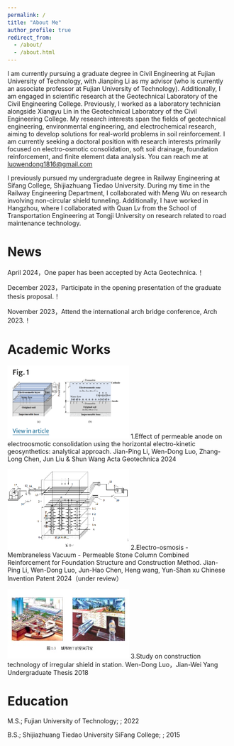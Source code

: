 ```yaml
---
permalink: /
title: "About Me"
author_profile: true
redirect_from: 
  - /about/
  - /about.html
---
```


I am currently pursuing a graduate degree in Civil Engineering at Fujian University of Technology, with Jianping Li as my advisor (who is currently an associate professor at Fujian University of Technology). Additionally, I am engaged in scientific research at the Geotechnical Laboratory of the Civil Engineering College. Previously, I worked as a laboratory technician alongside Xiangyu Lin in the Geotechnical Laboratory of the Civil Engineering College. My research interests span the fields of geotechnical engineering, environmental engineering, and electrochemical research, aiming to develop solutions for real-world problems in soil reinforcement. I am currently seeking a doctoral position with research interests primarily focused on electro-osmotic consolidation, soft soil drainage, foundation reinforcement, and finite element data analysis. You can reach me at luowendong1816@gmail.com

I previously pursued my undergraduate degree in Railway Engineering at Sifang College, Shijiazhuang Tiedao University. During my time in the Railway Engineering Department, I collaborated with Meng Wu on research involving non-circular shield tunneling. Additionally, I have worked in Hangzhou, where I collaborated with Quan Lv from the School of Transportation Engineering at Tongji University on research related to road maintenance technology.


News
======
April 2024，One paper has been accepted by Acta Geotechnica.！

December 2023，Participate in the opening presentation of the graduate thesis proposal.！

November 2023，Attend the international arch bridge conference, Arch 2023.！


Academic Works
======

![images](https://github.com/WendongLuo/My-Web-Sites/blob/master/images/work1.png)
1.Effect of permeable anode on electroosmotic consolidation using the horizontal electro-kinetic geosynthetics: analytical approach.
Jian-Ping Li, Wen-Dong Luo, Zhang-Long Chen, Jun Liu & Shun Wang
Acta Geotechnica 2024

![images](https://github.com/WendongLuo/My-Web-Sites/blob/master/images/work2.png)
2.Electro-osmosis - Membraneless Vacuum - Permeable Stone Column Combined Reinforcement for Foundation Structure and Construction Method.
Jian-Ping Li, Wen-Dong Luo, Jun-Hao Chen, Heng wang, Yun-Shan xu
Chinese Invention Patent 2024（under review）

![images](https://github.com/WendongLuo/My-Web-Sites/blob/master/images/work3.png)
3.Study on construction technology of irregular shield in station.
Wen-Dong Luo，Jian-Wei Yang 
Undergraduate Thesis 2018




Education
======
M.S.; Fujian University of Technology; ; 2022

B.S.; Shijiazhuang Tiedao University SiFang College; ; 2015


